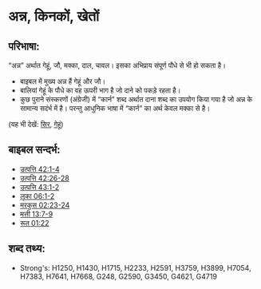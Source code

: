 # अन्न, किनकों, खेतों #

## परिभाषा: ##

“अन्न” अर्थात गेहूं, जौ, मक्का, दाल, चावल। इसका अभिप्राय संपूर्ण पौधे से भी हो सकता है।

* बाइबल में मुख्य अन्न हैं गेहूं और जौ।
* बालियां गेहूं के पौधे का वह ऊपरी भाग है जो दाने को पकड़े रहता है।
* कुछ पुराने संस्करणों (अंग्रेजी) में “कार्न” शब्द अर्थात दाना शब्द का उपयोग किया गया है जो अन्न के सामान्य सदंर्भ में है। परन्तु आधुनिक भाषा में “कार्न” का अर्थ केवल मक्का से है।

(यह भी देखें: [सिर](../other/head.md), [गेहूं](../other/wheat.md))

## बाइबल सन्दर्भ: ##

* [उत्पत्ति 42:1-4](rc://hi/tn/help/gen/42/01)
* [उत्पत्ति 42:26-28](rc://hi/tn/help/gen/42/26)
* [उत्पत्ति 43:1-2](rc://hi/tn/help/gen/43/01)
* [लूका 06:1-2](rc://hi/tn/help/luk/06/01)
* [मरकुस 02:23-24](rc://hi/tn/help/mrk/02/23)
* [मत्ती 13:7-9](rc://hi/tn/help/mat/13/07)
* [रूत 01:22](rc://hi/tn/help/rut/01/22)

## शब्द तथ्य: ##

* Strong's: H1250, H1430, H1715, H2233, H2591, H3759, H3899, H7054, H7383, H7641, H7668, G248, G2590, G3450, G4621, G4719
